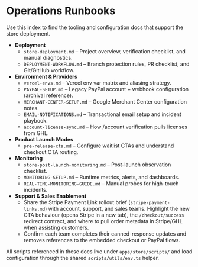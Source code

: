 # Operations Runbooks

Use this index to find the tooling and configuration docs that support the store deployment.

- **Deployment**
  - `store-deployment.md` – Project overview, verification checklist, and manual diagnostics.
  - `DEPLOYMENT-WORKFLOW.md` – Branch protection rules, PR checklist, and Git/GitHub workflow.
- **Environment & Providers**
  - `vercel-envs.md` – Vercel env var matrix and aliasing strategy.
  - `PAYPAL-SETUP.md` – Legacy PayPal account + webhook configuration (archival reference).
  - `MERCHANT-CENTER-SETUP.md` – Google Merchant Center configuration notes.
  - `EMAIL-NOTIFICATIONS.md` – Transactional email setup and incident playbook.
  - `account-license-sync.md` – How /account verification pulls licenses from GHL.
- **Product Launch Modes**
  - `pre-release-cta.md` – Configure waitlist CTAs and understand checkout CTA routing.
- **Monitoring**
  - `store-post-launch-monitoring.md` – Post-launch observation checklist.
  - `MONITORING-SETUP.md` – Runtime metrics, alerts, and dashboards.
  - `REAL-TIME-MONITORING-GUIDE.md` – Manual probes for high-touch incidents.
- **Support & Sales Enablement**
  - Share the Stripe Payment Link rollout brief (`stripe-payment-links.md`) with account, support, and sales teams. Highlight the new CTA behaviour (opens Stripe in a new tab), the `/checkout/success` redirect contract, and where to pull order metadata in Stripe/GHL when assisting customers.
  - Confirm each team completes their canned-response updates and removes references to the embedded checkout or PayPal flows.

All scripts referenced in these docs live under `apps/store/scripts/` and load configuration through the shared `scripts/utils/env.ts` helper.

